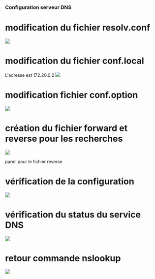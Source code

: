 ### Configuration serveur DNS

# modification du fichier resolv.conf
![](https://github.com/Lucapouilly/Quetes-Odyssey/blob/main/DNS%20Linux/Capture%20d%E2%80%99e%CC%81cran%202024-04-17%20a%CC%80%2010.21.00.png)

# modification du fichier conf.local
L'adresse est 172.20.0.2 
![](https://github.com/Lucapouilly/Quetes-Odyssey/blob/main/DNS%20Linux/Capture%20d%E2%80%99e%CC%81cran%202024-04-17%20a%CC%80%2010.23.52.png)

# modification fichier conf.option
![](https://github.com/Lucapouilly/Quetes-Odyssey/blob/main/DNS%20Linux/Capture%20d%E2%80%99e%CC%81cran%202024-04-17%20a%CC%80%2009.31.04.png)

# création du fichier forward et reverse pour les recherches
![](https://github.com/Lucapouilly/Quetes-Odyssey/blob/main/DNS%20Linux/Capture%20d%E2%80%99e%CC%81cran%202024-04-17%20a%CC%80%2010.27.53.png)

pareil pour le fichier reverse
# vérification de la configuration
![](https://github.com/Lucapouilly/Quetes-Odyssey/blob/main/DNS%20Linux/Capture%20d%E2%80%99e%CC%81cran%202024-04-17%20a%CC%80%2010.36.56.png)

# vérification du status du service DNS
![](https://github.com/Lucapouilly/Quetes-Odyssey/blob/main/DNS%20Linux/Capture%20d%E2%80%99e%CC%81cran%202024-04-17%20a%CC%80%2010.43.33.png)

# retour commande nslookup
![](https://github.com/Lucapouilly/Quetes-Odyssey/blob/main/DNS%20Linux/Capture%20d%E2%80%99e%CC%81cran%202024-04-17%20a%CC%80%2011.02.48.png)
